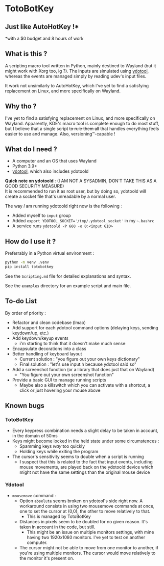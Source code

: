 # TotoBotKey
## Just like AutoHotKey !*
*with a $0 budget and 8 hours of work

## What is this ?
A scripting macro tool written in Python, mainly destined to Wayland (but it might work with Xorg too, ig ?).
The inputs are simulated using [ydotool](https://github.com/ReimuNotMoe/ydotool), whereas the events are managed simply by reading udev's input files.

It work not unsimilarly to AutoHotKey, which I've yet to find a satisfying replacement on Linux, and more specifically on Wayland.

## Why tho ?
I've yet to find a satisfying replacement on Linux, and more specifically on Wayland.
Apparently, KDE's macro tool is complete enough to do most stuff, but I believe that a single script ~~to rule them all~~ that handles everything feels easier to use and manage. Also, versioning™-capable !

## What do I need ?
- A computer and an OS that uses Wayland
- Python 3.9+
- [ydotool](https://github.com/ReimuNotMoe/ydotool), which also includes ydotoold

**Quick note on ydotoold :** (I AM NOT A SYSADMIN, DON'T TAKE THIS AS A GOOD SECURITY MEASURE)<br>
It is recommended to run it as root user, but by doing so, ydotoold will create a socket file that's unreadable by a normal user.

The way _I_ am running ydotoold right now is the following :
- Added myself to `input` group
- Added `export YDOTOOL_SOCKET='/tmp/.ydotool_socket'` in my `~.bashrc`
- A service runs `ydotoold -P 660 -o 0:<input GID>`

## How do I use it ?
Preferrably in a Python virtual environment :
```bash
python -m venv .venv
pip install totobotkey
```

See the `Scripting.md` file for detailed explanations and syntax.

See the `examples` directory for an example script and main file.

## To-do List
By order of priority :
- Refactor and clean codebase (lmao)
- Add support for each ydotool command options (delaying keys, sending keydown/up, etc.)
- Add keydown/keyup events
  - i'm starting to think that it doesn't make much sense
- Encapsulate decorations into a class
- Better handling of keyboard layout
  - Current solution : "you figure out your own keys dictionary"
  - Final solution : "let's use input.h because ydotool said so"
- Add a screenshot function (or a library that does just that on Wayland)
  - "You figure out your own screenshot function"
- Provide a basic GUI to manage running scripts
  - Maybe also a killswitch which you can activate with a shortcut, a click or just hovering your mouse above

## Known bugs
### TotoBotKey
- Every keypress combination needs a slight delay to be taken in account, in the domain of 50ms
- Keys might become locked in the held state under some circumstences :
  - Spamming keys _way_ too quickly
  - Holding keys while exiting the program
- The cursor's sensitivity seems to double when a script is running
  - I suspect that this is related to the fact that input events, including mouse movements, are played back on the ydotoold device which might not have the same settings than the original mouse device

### Ydotool
- `mousemove` command :
  - Option `absolute` seems broken on ydotool's side right now. A workaround consists in using two mousemove commands at once, one to set the cursor at (0,0), the other to move relatively to that.
    - This is managed by TotoBotKey
  - Distances in pixels seem to be doubled for no given reason. It's taken in account in the code, but still.
    - This might be an issue on multiple monitors settings, with mine having two 1920x1080 monitors. I've yet to test on another computer.
  - The cursor might not be able to move from one monitor to another, if you're using multiple monitors. The cursor would move relatively to the monitor it's present on.
